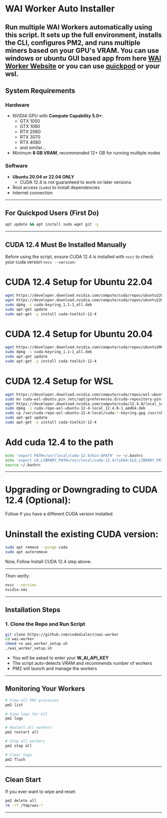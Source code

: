 # WAI Worker Auto Installer

Run multiple WAI Workers automatically using this script. It sets up the full environment, installs the CLI, configures PM2, and runs multiple miners based on your GPU's VRAM.
You can use windows or ubuntu GUI based app from here [WAI Worker Website](https://app.w.ai/download) or you can use [quickpod](https://console.quickpod.io?affiliate=bdb8136d-0278-42de-b16b-4153553bef5c) or your wsl.
---

## System Requirements

### Hardware
- NVIDIA GPU with **Compute Capability 5.0+**:
  - GTX 1050
  - GTX 1060
  - RTX 2060
  - RTX 3070
  - RTX 4080
  - and similar...
- Minimum **8 GB VRAM**, recommended 12+ GB for running multiple nodes

### Software
- **Ubuntu 20.04 or 22.04 ONLY**
  - CUDA 12.4 is not guaranteed to work on later versions
- Root access (`sudo`) to install dependencies
- Internet connection

---

## For Quickpod Users (First Do)
```bash
apt update && apt install sudo wget git -y
```
---

## CUDA 12.4 Must Be Installed Manually 

Before using the script, ensure CUDA 12.4 is installed with `nvcc` to check your cuda version `nvcc --version`:

# CUDA 12.4 Setup for Ubuntu 22.04

```bash
wget https://developer.download.nvidia.com/compute/cuda/repos/ubuntu2204/x86_64/cuda-ubuntu2204.pin
wget https://developer.download.nvidia.com/compute/cuda/repos/ubuntu2204/x86_64/cuda-keyring_1.1-1_all.deb
sudo dpkg -i cuda-keyring_1.1-1_all.deb
sudo apt-get update
sudo apt-get -y install cuda-toolkit-12-4
```

# CUDA 12.4 Setup for Ubuntu 20.04
```bash
wget https://developer.download.nvidia.com/compute/cuda/repos/ubuntu2004/x86_64/cuda-keyring_1.1-1_all.deb
sudo dpkg -i cuda-keyring_1.1-1_all.deb
sudo apt-get update
sudo apt-get -y install cuda-toolkit-12-4
```

# CUDA 12.4 Setup for WSL
```bash
wget https://developer.download.nvidia.com/compute/cuda/repos/wsl-ubuntu/x86_64/cuda-wsl-ubuntu.pin
sudo mv cuda-wsl-ubuntu.pin /etc/apt/preferences.d/cuda-repository-pin-600
wget https://developer.download.nvidia.com/compute/cuda/12.4.0/local_installers/cuda-repo-wsl-ubuntu-12-4-local_12.4.0-1_amd64.deb
sudo dpkg -i cuda-repo-wsl-ubuntu-12-4-local_12.4.0-1_amd64.deb
sudo cp /var/cuda-repo-wsl-ubuntu-12-4-local/cuda-*-keyring.gpg /usr/share/keyrings/
sudo apt-get update
sudo apt-get -y install cuda-toolkit-12-4
```

# Add cuda 12.4 to the path
```bash
echo 'export PATH=/usr/local/cuda-12.4/bin:$PATH' >> ~/.bashrc
echo 'export LD_LIBRARY_PATH=/usr/local/cuda-12.4/lib64:$LD_LIBRARY_PATH' >> ~/.bashrc
source ~/.bashrc
```

---

# Upgrading or Downgrading to CUDA 12.4 (Optional):
Follow if you have a different CUDA version installed

# Uninstall the existing CUDA version:
```bash
sudo apt remove --purge cuda
sudo apt autoremove
```
Now, Follow Install CUDA 12.4 step above.

---

Then verify:
```bash
nvcc --version
nvidia-smi
```

---

## Installation Steps

### 1. Clone the Repo and Run Script

```bash
git clone https://github.com/codedialect/wai-worker
cd wai-worker
chmod +x wai_worker_setup.sh
./wai_worker_setup.sh
```

- You will be asked to enter your **W_AI_API_KEY**
- The script auto-detects VRAM and recommends number of workers
- PM2 will launch and manage the workers

---

## Monitoring Your Workers

```bash
# View all PM2 processes
pm2 list

# View logs for all
pm2 logs

# Restart all workers
pm2 restart all

# Stop all workers
pm2 stop all

# Clear logs
pm2 flush
```

---

## Clean Start

If you ever want to wipe and reset:

```bash
pm2 delete all
rm -rf /tmp/wai-*
```

---
